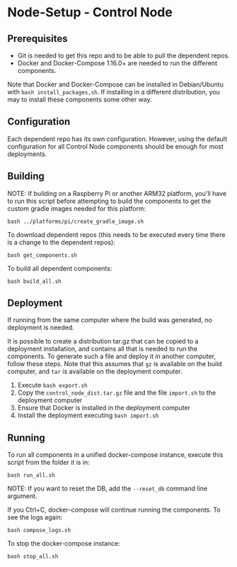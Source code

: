 # Node-Setup - Control Node

## Prerequisites
- Git is needed to get this repo and to be able to pull the dependent repos.
- Docker and Docker-Compose 1.16.0+ are needed to run the different components.

Note that Docker and Docker-Compose can be installed in Debian/Ubuntu with `bash install_packages,sh`. If installing in a different distribution, you may to install these components some other way.

## Configuration
Each dependent repo has its own configuration. However, using the default configuration for all Control Node components should be enough for most deployments.

## Building
NOTE: If building on a Raspberry Pi or another ARM32 platform, you'll have to run this script before attempting to build the components to get the custom gradle images needed for this platform:

`bash ../platforms/pi/create_gradle_image.sh`

To download dependent repos (this needs to be executed every time there is a change to the dependent repos):

`bash get_components.sh`

To build all dependent components:

`bash build_all.sh`

## Deployment
If running from the same computer where the build was generated, no deployment is needed.

It is possible to create a distribution tar.gz that can be copied to a deployment installation, and contains all that is needed to run the components. To generate such a file and deploy it in another computer, follow these steps. Note that this assumes that `gz` is available on the build computer, and `tar` is available on the deployment computer.

1. Execute `bash export.sh`
1. Copy the `control_node_dist.tar.gz` file and the file `import.sh` to the deployment computer
1. Ensure that Docker is installed in the deployment computer
1. Install the deployment executing `bash import.sh`

## Running
To run all components in a unified docker-compose instance, execute this script from the folder it is in:

`bash run_all.sh`

NOTE: If you want to reset the DB, add the `--reset_db` command line argument.

If you Ctrl+C, docker-compose will continue running the components. To see the logs again:

`bash compose_logs.sh`

To stop the docker-compose instance:

`bash stop_all.sh`

